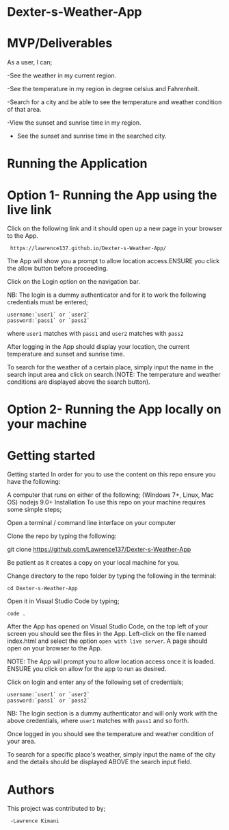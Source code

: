 # Dexter-s-Weather-App

# MVP/Deliverables
As a user, I can;

-See the weather in my current region.

-See the temperature in my region in degree celsius and Fahrenheit.

-Search for a city and be able to see the temperature and weather condition of that area.

-View the sunset and sunrise time in my region.

- See the sunset and sunrise time in the searched city.

# Running the Application

# Option 1- Running the App using the live link

Click on the following link and it should open up a new page in your browser to the App.

` https://lawrence137.github.io/Dexter-s-Weather-App/`

The App will show you a prompt to allow location access.ENSURE you click the allow button before proceeding.

Click on the Login option on the navigation bar.

NB: The login is a dummy authenticator and for it to work the following credentials must be entered;
    
    username:`user1` or `user2`
    password:`pass1` or `pass2`

where `user1` matches with `pass1` and `user2` matches with `pass2`    

After logging in the App should display your location, the current temperature and sunset and sunrise time.

To search for the weather of a certain place, simply input the name in the search input area and click on search.(NOTE: The temperature and weather conditions are displayed above the search button).


# Option 2- Running the App locally on your machine

   # Getting started

   Getting started In order for you to use the content on this repo ensure you have the following:

A computer that runs on either of the following; (Windows 7+, Linux, Mac OS) nodejs 9.0+ Installation To use this repo on your machine requires some simple steps;

Open a terminal / command line interface on your computer

Clone the repo by typing the following:

git clone https://github.com/Lawrence137/Dexter-s-Weather-App


Be patient as it creates a copy on your local machine for you.

Change directory to the repo folder by typing the following in the terminal:

`cd Dexter-s-Weather-App`

Open it in Visual Studio Code by typing;

`code .`

After the App has opened on Visual Studio Code, on the top left of your screen you should see the files in the App. Left-click on the file named index.html and select the option `open with live server`. A page should open on your browser to the App.

NOTE: The App will prompt you to allow location access once it is loaded. ENSURE you click on allow for the app to run as desired.

Click on login and enter any of the following set of credentials;

    username:`user1` or `user2`
    password:`pass1` or `pass2`

NB: The login section is a dummy authenticator and will only work with the above credentials, where `user1` matches with `pass1` and so forth.

Once logged in you should see the temperature and weather condition of your area.

To search for a specific place's weather, simply input the name of the city and the details should be displayed ABOVE the search input field.

# Authors

This project was contributed to by;

     -Lawrence Kimani


